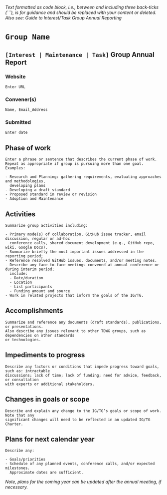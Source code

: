 _Text formatted as code block, i.e., between and including three back-ticks (\`\`\`), is for guidance and should be replaced with your content or deleted. Also see: Guide to Interest/Task Group Annual Reporting_

<!-- **COPY THE TEXT BELOW THIS COMMENT**; then paste it into a new file in your repository with a name like "GRP_ABBREV-YEAR-annual-report.md" -->

# ```Group Name```

## ```[Interest | Maintenance | Task]``` Group Annual Report

### Website

```Enter URL```
 
### Convener(s)

```Name, Email_Address```

### Submitted

```Enter date```

## Phase of work

```
Enter a phrase or sentence that describes the current phase of work. Repeat as appropriate if group is pursuing more than one goal. Examples:

- Research and Planning: gathering requirements, evaluating approaches and methodologies, 
  developing plans
- Developing a draft standard
- Proposed standard in review or revision
- Adoption and Maintenance
```

## Activities

```
Summarize group activities including:

- Primary mode(s) of collaboration, GitHub issue tracker, email discussion, regular or ad-hoc
  conference calls, shared document development (e.g., GitHub repo, wiki, Google Docs).
- Summarize briefly the most important issues addressed in the reporting period;
- Reference resolved GitHub issues, documents, and/or meeting notes.
- Describe any face-to-face meetings convened at annual conference or during interim period;
  include:
  - Date/duration
  - Location
  - List participants
  - Funding amount and source
- Work in related projects that inform the goals of the IG/TG.
```

## Accomplishments

```
Summarize and reference any documents (draft standards), publications, or presentations.
Also describe any issues relevant to other TDWG groups, such as dependencies on other standards
or technologies.
```

## Impediments to progress

```
Describe any factors or conditions that impede progress toward goals, such as: intractable
discussions; lack of time; lack of funding; need for advice, feedback, or consultation
with experts or additional stakeholders.
```

## Changes in goals or scope

```
Describe and explain any change to the IG/TG’s goals or scope of work. Note that any 
significant changes will need to be reflected in an updated IG/TG Charter.
```

## Plans for next calendar year

```
Describe any:

- Goals/priorities
- Schedule of any planned events, conference calls, and/or expected milestones. 
  Approximate dates are sufficient.
```

_Note, plans for the coming year can be updated after the annual meeting, if necessary._

